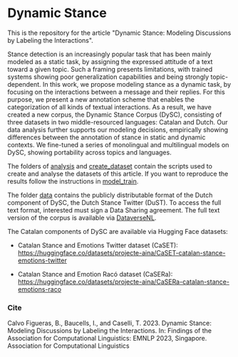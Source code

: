 # Dynamic Stance

This is the repository for the article "Dynamic Stance: Modeling Discussions by Labeling the Interactions". 

Stance detection is an increasingly popular task that has been mainly modeled as a static task, by assigning the expressed attitude of a text toward a given topic. Such a framing presents limitations, with trained systems showing poor generalization capabilities and being strongly topic-dependent. In this work, we propose modeling stance as a dynamic task, by focusing on the interactions between a message and their replies. For this purpose, we present a new annotation scheme that enables the categorization of all kinds of textual interactions. As a result, we have created a new corpus, the Dynamic Stance Corpus (DySC), consisting of three datasets in two middle-resourced languages: Catalan and Dutch. Our data analysis further supports our modeling decisions, empirically showing differences between the annotation of stance in static and dynamic contexts. We fine-tuned a series of monolingual and multilingual models on DySC, showing portability across topics and languages.

The folders of [analysis](https://github.com/projecte-aina/dynamic-stance-analysis/tree/main/analysis) and [create_dataset](https://github.com/projecte-aina/dynamic-stance-analysis/tree/main/create_dataset) contain the scripts used to create and analyse the datasets of this article. If you want to reproduce the results follow the instructions in [model_train](https://github.com/projecte-aina/dynamic-stance-analysis/tree/main/model_train). 


The folder [data](https://github.com/projecte-aina/dynamic-stance-analysis/tree/main/data) contains the publicly distributable format of the Dutch component of DySC, the Dutch Stance Twitter (DuST). To access the full text format, interested must sign a Data Sharing agreement. The full text version of the corpus is available via [DataverseNL](https://doi.org/10.34894/OOTV3G). 

The Catalan components of DySC are available via Hugging Face datasets:

- Catalan Stance and Emotions Twitter dataset (CaSET): https://huggingface.co/datasets/projecte-aina/CaSET-catalan-stance-emotions-twitter 

- Catalan Stance and Emotion Racó dataset (CaSERa): https://huggingface.co/datasets/projecte-aina/CaSERa-catalan-stance-emotions-raco

### Cite

Calvo Figueras, B., Baucells, I., and Caselli, T. 2023. Dynamic Stance: Modeling Discussions by Labeling the Interactions. In: Findings of the Association for Computational Linguistics: EMNLP 2023, Singapore. Association for Computational Linguistics

```

```
